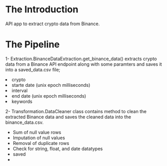 # The Introduction
API app to extract crypto data from Binance.

# The Pipeline

1- Extraction.BinanceDataExtraction.get_binance_data() extracts crypto data from a Binance API endpoint along with some paramters and saves it into a saved_data.csv file;
<ui>
  <li>crypto</li>
  <li>starte date (unix epoch milliseconds)</li>
  <li>interval</li>
  <li>end date (unix epoch milliseconds)</li>
  <li>keywords</li>
</ui>


2- Transformation.DataCleaner class contains method to clean the extracted Binance data and saves the cleaned data into the binance_data.csv.
<ul>
  <li>Sum of null value rows</li>
  <li>Imputation of null values</li>
  <li>Removal of duplicate rows</li>
  <li>Check for string, float, and date datatypes</li>
  <li>saved</li>
  <li></li>
</u;>
